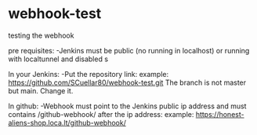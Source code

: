 # webhook-test
testing the webhook

pre requisites:
-Jenkins must be public (no running in localhost)
  or running with localtunnel and disabled s 

In your Jenkins:
-Put the repository link: 
  example:  https://github.com/SCuellar80/webhook-test.git
The branch is not master but main. Change it.

In github:
-Webhook must point to the Jenkins public ip address and must contains /github-webhook/ after the ip address: 
  example: https://honest-aliens-shop.loca.lt/github-webhook/
